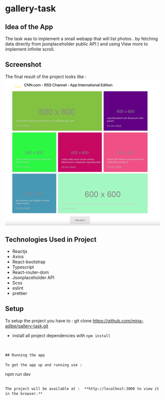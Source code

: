 # gallery-task

## Idea of the App

The task was to implement a small webapp that will list photos . by fetching data directly from jsonplaceholder public API ) and using View more to implement infinite scroll.

## Screenshot

The final result of the project looks like :
![](https://raw.githubusercontent.com/mina-adibe/gallery-task/45fc12bf3bdd0a08afc28945bea4bce1404540cb/src/assets/screen1.png)

## Technologies Used in Project

- Reactjs
- Axios
- React-bootstrap
- Typescript
- React-router-dom
- Jsonplaceholder API
- Scss
- eslint
- prettier

## Setup

To setup the project you have to :
git clone https://github.com/mina-adibe/gallery-task.git

- install all project dependencies with `npm install`

```


## Running the app

To get the app up and running use :

```

npm run dev

```

The project will be available at :  **http://localhost:3000 to view it in the browser.**
```
